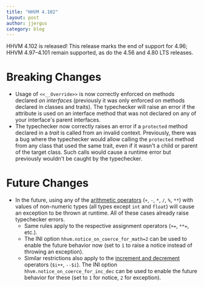 ```yaml
---
title: "HHVM 4.102"
layout: post
author: jjergus
category: blog
---
```


HHVM 4.102 is released! This release marks the end of support for 4.96;
HHVM 4.97&ndash;4.101 remain supported, as do the 4.56 and 4.80 LTS releases.

# Breaking Changes

- Usage of `<<__Override>>` is now correctly enforced on methods declared
  *on interfaces* (previously it was only enforced on methods declared in
  classes and traits). The typechecker will raise an error if the attribute is
  used on an interface method that was not declared on
  any of your interface's parent interfaces.
- The typechecker now correctly raises an error if a `protected` method declared
  in a *trait* is called from an invalid context. Previously, there was a bug
  where the typechecker would allow calling the `protected` method from any
  class that used the same trait, even if it wasn't a child or parent of the
  target class. Such calls would cause a runtime error but previously wouldn't
  be caught by the typechecker.

# Future Changes

- In the future, using any of the
  [arithmetic operators](https://docs.hhvm.com/hack/expressions-and-operators/arithmetic)
  (`+`, `-`, `*`, `/`, `%`, `**`) with values of non-numeric types (all types
  except `int` and `float`) will cause an exception to be thrown at runtime. All
  of these cases already raise typechecker errors.
  - Same rules apply to the respective assignment operators (`+=`, `**=`, etc.).
  - The INI option `hhvm.notice_on_coerce_for_math=2` can be used to enable
    the future behavior now (set to `1` to raise a notice instead of throwing
    an exception).
  - Similar restrictions also apply to the
    [increment and decrement](https://docs.hhvm.com/hack/expressions-and-operators/incrementing-and-decrementing)
    operators (`$i++`, `--$i`). The INI option
    `hhvm.notice_on_coerce_for_inc_dec` can be used to enable the future
    behavior for these (set to `1` for notice, `2` for exception).
